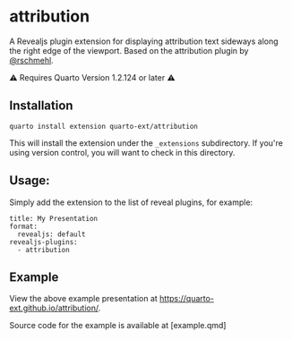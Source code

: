 # attribution

A Revealjs plugin extension for displaying attribution text sideways along the right edge of the viewport. Based on the attribution plugin by [@rschmehl](https://github.com/rschmehl/reveal-plugins).

:warning: Requires Quarto Version 1.2.124 or later :warning:

## Installation

```
quarto install extension quarto-ext/attribution
```

This will install the extension under the `_extensions` subdirectory. If you're using version control, you will want to check in this directory.


## Usage:

Simply add the extension to the list of reveal plugins, for example:

```
title: My Presentation
format: 
  revealjs: default
revealjs-plugins:
  - attribution
```

## Example

View the above example presentation at <https://quarto-ext.github.io/attribution/>. 

Source code for the example is available at [example.qmd]



